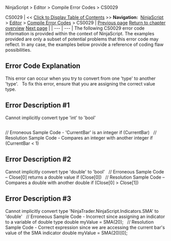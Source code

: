 ﻿
NinjaScript > Editor > Compile Error Codes > CS0029

CS0029
| << [Click to Display Table of Contents](cs0029.md) >> **Navigation:**     [NinjaScript](ninjascript-1.md) > [Editor](editor-1.md) > [Compile Error Codes](compile_error_codes-1.md) > CS0029 | [Previous page](cs0021-1.md) [Return to chapter overview](compile_error_codes-1.md) [Next page](cs0103-1.md) |
| --- | --- |
The following CS0029 error code information is provided within the context of NinjaScript. The examples provided are only a subset of potential problems that this error code may reflect. In any case, the examples below provide a reference of coding flaw possibilities.
 
## Error Code Explanation
This error can occur when you try to convert from one 'type' to another 'type'.
 
To fix this error, ensure that you are assigning the correct value type.
## 
## Error Description #1 
Cannot implicitly convert type 'int' to 'bool'
## 
// Erroneous Sample Code - 'CurrentBar' is an integer
if (CurrentBar) 
 
// Resolution Sample Code - Compares an integer with another integer
if (CurrentBar < 1) 
 
## Error Description #2 
Cannot implicitly convert type 'double' to 'bool'
 
// Erroneous Sample Code – Close[0] returns a double value
if (Close[0])
 
// Resolution Sample Code – Compares a double with another double
if (Close[0] > Close[1])
 
## Error Description #3 
Cannot implicitly convert type 'NinjaTrader.NinjaScript.Indicators.SMA' to 'double'
 
// Erroneous Sample Code - Incorrect since assigning an indicator to a variable of double type
double myValue = SMA(20);
 
// Resolution Sample Code - Correct expression since we are accessing the current bar's value of the SMA indicator
double myValue = SMA(20)[0];
